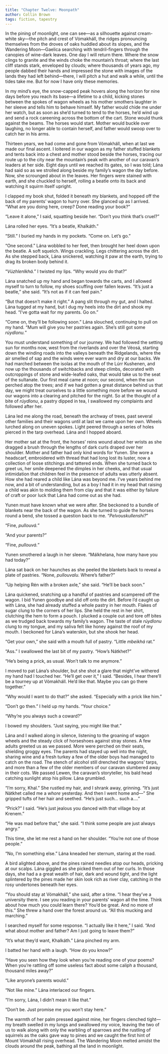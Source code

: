 ```yaml
---
title: "Chapter Twelve: Moonpath"
author: Collin Brown
tags: fiction, tapestry
---
```


In the pining of moonlight, one can see—as a silhouette against cream-white sky—the pitch and crest of Vómakháll, the ridges pronouncing themselves from the droves of oaks huddled about its slopes, and the Wandering Moon—Gaelica searching with tendril-fingers through the canopies of wine-dark leaves. One day I will return there. Where the snow clings to granite and the winds choke the mountain’s throat; where the last cliff stands stark, enveloped by clouds; where thousands of years ago, my people dabbed their hands and impressed the stone with images of the lands they had left behind—there, I will pitch a hut and walk a while, until the tides take me. But for now I have only these memories.

In my mind’s eye, the snow-capped peak hovers along the horizon for nine days before you reach its base—a lifetime to a child, kicking stones between the spokes of wagon wheels as his mother smothers laughter in her sleeve and tells him to behave himself. My father would chide me under her watch, but as soon as she’d turned to tend to the horses, he’d wind up and send a rock careening across the bottom of the cart. Stone would thunk against the beams. The horses would start. Mother would buckle over laughing, no longer able to contain herself, and father would swoop over to catch her in his arms.

Thirteen years, we had come and gone from Vómakháll, when at last we made our final ascent. I loitered in our wagon as my father stuffed blankets and tents back into a chest and mother stood beside the horses, tracing our route up to the city near the mountain’s peak with another of our caravan’s leaders at her side. Eight days until we reached its gates, so I was told; Lána had said so as we strolled along beside my family’s wagon the day before. Now, she scrounged about in the leaves. Her fingers were stained with earth, and she chuckled to herself, rolling a beatle onto its back and watching it squirm itself upright.

I clapped my book shut, folded it beneath my blankets, and hopped off the back of my parents’ wagon to hurry over. She glanced up as I arrived. “What are you doing here, creep? Done reading your book?”

“Leave it alone,” I said, squatting beside her. “Don’t you think that’s cruel?”

Lána rolled her eyes. “It’s a beatle, Khalkáth.”

“Still.” I buried my hands in my pockets. “Come on. Let’s go.”

“One second.” Lána wobbled to her feet, then brought her heel down upon the beatle. A soft squelch. Wings crackling. Legs chittering across the dirt. As she stepped back, Lána snickered, watching it paw at the earth, trying to drag its broken body behind it.

“*Vúzhlenlkhá.*” I twisted my lips. “Why would you do that?”

Lána snatched up my hand and began towards the carts, and I allowed myself to turn to follow, my shoes scuffing over fallen leaves. “It’s just a beatle,” she said. “It’s not as if it can feel pain.”

“But that doesn’t make it right.” A pang slit through my gut, and I halted. Lána tugged at my hand, but I dug my heels into the dirt and shook my head. “I’ve gotta wait for my parents. Go on.”

“Come on, they’ll be following soon.” Lána slouched, continuing to pull on my hand. “Mum will give you her pastries again. She’s still got some *rúydlonu.*”

You must understand something of our journey. We had followed the setting sun for months now, west from the riverlands and over the Véosá, starting down the winding roads into the valleys beneath the Ridgelands, where the air smelled of sap and the winds were ever warm and dry at our backs. We had marched between the isolas at the mouth of the Lúrr Kushenen, and now up the thousands of switchbacks and steep climbs, decorated with outcroppings of stone and wide-leafed oaks, that would take us to the seat of the sultanate. Our first meal came at noon; our second, when the sun perched atop the trees; and if we had gotten a great distance behind us that day, we might treat ourselves to a little something more before we wound our wagons into a clearing and pitched for the night. So at the thought of a bite of *rúydlonu*, a pastry dipped in tea, I swallowed my complaints and followed after her.

Lána led me along the road, beneath the archway of trees, past several other families and their wagons until at last we came upon her own. Wheels lurched along on uneven spokes. Light peered through a series of holes pierced in the tarp overhead. Lána and I hopped aboard.

Her mother sat at the front, the horses’ reins wound about her wrists as she dragged a brush through the lengths of dark curls draped over her shoulder. Mother and father had only kind words for Yunen. She wore a headscarf, embroidered with thread that had long lost its luster, now a collection of loose stitchings and tattered ends. When she turned back to greet us, her smile deepened the dimples in her cheeks, and that usual intimidation that children feel in the presence of adults was utterly absent. How she had reared a child like Lána was beyond me. I’ve years behind me now, and a bit of understanding, but as a boy I had it in my head that raising a child was akin to molding them from clay and that it was either by failure of craft or poor luck that Lána had come out as she had.

Yunen must have known what we were after. She beckoned to a bundle of blankets near the back of the wagon. As she turned to guide the horses round a bend, she tossed a question back to me. “*Pelvouskullenshi?*”

“Fine, *pullouvá.*”

“And your parents?”

“Fine, *pullouvá.*”

Yunen smothered a laugh in her sleeve. “Málkhelana, how many have you had today?”

Lána sat back on her haunches as she peeled the blankets back to reveal a plate of pastries. “None, *pullouvalu.* Where’s father?”

“Up helping Rén with a broken axle,” she said. “He’ll be back soon.”

Lána quickened, snatching up a handful of pastries and scampered off the wagon. I bid Yunen goodbye and slid off onto the dirt. Before I’d caught up with Lána, she had already stuffed a whole pastry in her mouth. Flakes of sugar clung to the corners of her lips. She held the rest in her shirt, clutching the hem to form a pouch. I plucked a couple out and tore off bites as we trudged back towards my family’s wagon. The taste of stale *rúydlonu* clung to my tongue, and my saliva felt like honey against the roof of my mouth. I beckoned for Lána’s waterskin, but she shook her head.

“Get your own,” she said with a mouth full of pastry. “Little *mbeikhá* rat.”

“Ass.” I swallowed the last bit of my pastry. “How’s Nátkhet?”

“He’s being a prick, as usual. Won’t talk to me anymore.”

I moved to pat Lána’s shoulder, but she shot a glare that might’ve withered my hand had I touched her. “He’ll get over it,” I said. “Besides, I hear there’ll be a tourney up at Vómakháll. He’d like that. Maybe you can go there together.”

“Why would I want to do that?” she asked. “Especially with a prick like him.”

“Don’t go then.” I held up my hands. “Your choice.”

“Why’re you always such a coward?”

I bowed my shoulders. “Just saying, you might like that.”

Lána and I walked along in silence, listening to the groaning of wagon wheels and the steady click of horseshoes against stray stones. A few adults greeted us as we passed. More were perched on their seats, shielding groggy eyes. The parents had stayed up well into the night, sharing wine and a fresh turkey a few of the older boys had managed to catch on the road. The stench of alcohol still drenched the wagons’ tarps, and more than a few of the older members of our caravan slumbered away in their cots. We passed Lewen, the caravan’s storyteller, his bald head catching sunlight atop his pillow. Lána grumbled.

“I’m sorry, Khal.” She rustled my hair, and I shrank away, grinning. “It’s just Nátkhet called me a *whore* yesterday. And then I went home and—” She gripped tufts of her hair and seethed. “He’s just such… such a….”

“Prick?” I said. “He’s just jealous you danced with that village boy at Krenem.”

“He was mad before that,” she said. “I think some people are just always angry.”

This time, she let me rest a hand on her shoulder. “You’re not one of those people.”

“No, I’m something else.” Lána kneaded her sternum, staring at the road.

A bird alighted above, and the pines rained needles atop our heads, pricking at our scalps. Lána giggled as she picked them out of her curls. In those days, she had a a great wealth of hair, dark and wound tight, and the light splintered by the pines made her skin look rich as river clay, catching in the rosy undertones beneath her eyes.

“You should stay at Vómakháll,” she said, after a time. “I hear they’ve a university there. I see you reading in your parents’ wagon all the time. Think about how much you could learn there? You’d be great. And no more of this.” She threw a hand over the forest around us. “All this mucking and marching.”

I searched myself for some response. “I actually like it here,” I said. “And what about mother and father? Am I just going to leave them?”

“It’s what they’d want, Khalkáth.” Lána pinched my arm.

I batted her hand with a laugh. “How do you know?”

“Have you seen how they look when you’re reading one of your poems? When you’re rattling off some useless fact about some caliph a thousand, thousand miles away?”

“Like anyone’s parents would.”

“Not like mine.” Lána interlaced our fingers.

“I’m sorry, Lána, I didn’t mean it like that.”

“Don’t be. Just promise me you won’t stay here.”

The warmth of her palm pressed against mine, her fingers clenched tight—my breath swelled in my lungs and swallowed my voice, leaving the two of us to walk along with only the warbling of sparrows and the rustling of squirrels as the oaks gave way to pines and we caught the first hint of Mount Vómakháll rising overhead. The Wandering Moon melted amidst the clouds around the peak, bathing all the land in moonlight.
